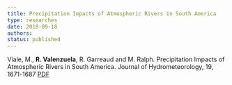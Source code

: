 ```yaml
---
title: Precipitation Impacts of Atmospheric Rivers in South America
type: researches
date: 2018-09-18
authors: 
status: published
---
```


Viale, M., __R. Valenzuela__, R. Garreaud and M. Ralph. Precipitation Impacts of Atmospheric Rivers in South America. Journal of Hydrometeorology, 19, 1671-1687 [PDF](http://dgf.uchile.cl/rene/PUBS/AR_western_SA_viale_etal2018.pdf)